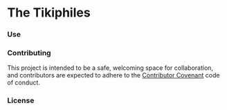 # The Tikiphiles

### Use

### Contributing

This project is intended to be a safe, welcoming space for collaboration, and contributors are expected to adhere to the [Contributor Covenant](http://contributor-covenant.org) code of conduct.

### License

